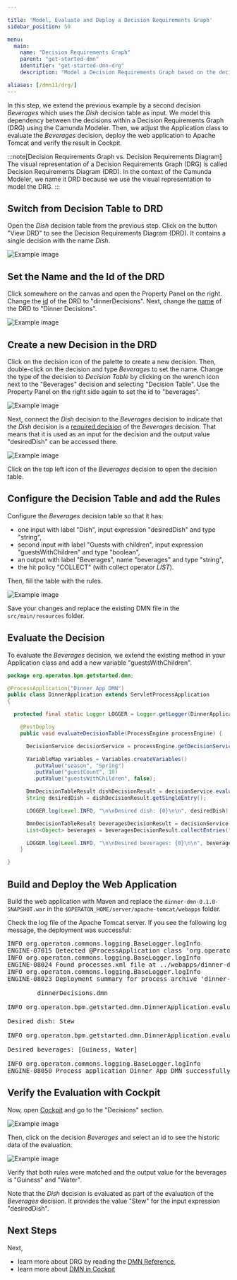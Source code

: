 ```yaml
---

title: 'Model, Evaluate and Deploy a Decision Requirements Graph'
sidebar_position: 50

menu:
  main:
    name: "Decision Requirements Graph"
    parent: "get-started-dmn"
    identifier: "get-started-dmn-drg"
    description: "Model a Decision Requirements Graph based on the decision table, adjust the Java Code to evaluate it and deploy the web application."

aliases: [/dmn11/drg/]
---
```


In this step, we extend the previous example by a second decision *Beverages* which uses the *Dish* decision table as input. We model this dependency between the decisions within a Decision Requirements Graph (DRG) using the Camunda Modeler. Then, we adjust the Application class to evaluate the *Beverages* decision, deploy the web application to Apache Tomcat and verify the result in Cockpit.

:::note[Decision Requirements Graph vs. Decision Requirements Diagram]
The visual representation of a Decision Requirements Graph (DRG) is called Decision Requirements Diagram (DRD). In the context of the Camunda Modeler, we name it DRD because we use the visual representation to model the DRG.
:::

## Switch from Decision Table to DRD

Open the *Dish* decision table from the previous step. Click on the button "View DRD" to see the Decision Requirements Diagram (DRD). It contains a single decision with the name *Dish*.

![Example image](./img/modeler-drd-step1.png)

## Set the Name and the Id of the DRD

Click somewhere on the canvas and open the Property Panel on the right. Change the [id](/manual/latest/reference/dmn11/drg/#decision-requirements-graph-id) of the DRD to "dinnerDecisions". Next, change the [name](/manual/latest/reference/dmn11/drg/#decision-requirements-graph-name) of the DRD to "Dinner Decisions".


![Example image](./img/modeler-drd-step2.png)

## Create a new Decision in the DRD

Click on the decision icon of the palette to create a new decision. Then, double-click on the decision and type *Beverages* to set the name. Change the type of the decision to *Decision Table* by clicking on the wrench icon next to the "Beverages" decision and selecting "Decision Table". Use the Property Panel on the right side again to set the id to "beverages".

![Example image](./img/modeler-drd-step3.png)

Next, connect the *Dish* decision to the *Beverages* decision to indicate that the *Dish* decision is a [required decision](/manual/latest/reference/dmn11/drg/#required-decisions) of the *Beverages* decision. That means that it is used as an input for the decision and the output value "desiredDish" can be accessed there.

![Example image](./img/modeler-drd-step4.png)

Click on the top left icon of the *Beverages* decision to open the decision table.

## Configure the Decision Table and add the Rules

Configure the *Beverages* decision table so that it has:

* one input with label "Dish", input expression "desiredDish" and type "string",
* second input with label "Guests with children", input expression "guestsWithChildren" and type "boolean",
* an output with label "Beverages", name "beverages" and type "string",
* the hit policy "COLLECT" (with collect operator *LIST*).

Then, fill the table with the rules.

![Example image](./img/modeler-drd-step5.png)

Save your changes and replace the existing DMN file in the `src/main/resources` folder.

## Evaluate the Decision

To evaluate the *Beverages* decision, we extend the existing method in your Application class and add a new variable "guestsWithChildren".

```java
package org.operaton.bpm.getstarted.dmn;

@ProcessApplication("Dinner App DMN")
public class DinnerApplication extends ServletProcessApplication
{

  protected final static Logger LOGGER = Logger.getLogger(DinnerApplication.class.getName());

    @PostDeploy
    public void evaluateDecisionTable(ProcessEngine processEngine) {

      DecisionService decisionService = processEngine.getDecisionService();

      VariableMap variables = Variables.createVariables()
        .putValue("season", "Spring")
        .putValue("guestCount", 10)
        .putValue("guestsWithChildren", false);

      DmnDecisionTableResult dishDecisionResult = decisionService.evaluateDecisionTableByKey("dish", variables);
      String desiredDish = dishDecisionResult.getSingleEntry();

      LOGGER.log(Level.INFO, "\n\nDesired dish: {0}\n\n", desiredDish);

      DmnDecisionTableResult beveragesDecisionResult = decisionService.evaluateDecisionTableByKey("beverages", variables);
      List<Object> beverages = beveragesDecisionResult.collectEntries("beverages");

      LOGGER.log(Level.INFO, "\n\nDesired beverages: {0}\n\n", beverages);
    }

}
```

## Build and Deploy the Web Application

Build the web application with Maven and replace the `dinner-dmn-0.1.0-SNAPSHOT.war` in the `$OPERATON_HOME/server/apache-tomcat/webapps` folder.

Check the log file of the Apache Tomcat server. If you see the following log message, the deployment was successful:

<pre class="console">
INFO org.operaton.commons.logging.BaseLogger.logInfo
ENGINE-07015 Detected @ProcessApplication class 'org.operaton.bpm.getstarted.dish.DishApplication'
INFO org.operaton.commons.logging.BaseLogger.logInfo
ENGINE-08024 Found processes.xml file at ../webapps/dinner-dmn-0.1.0-SNAPSHOT/WEB-INF/classes/META-INF/processes.xml
INFO org.operaton.commons.logging.BaseLogger.logInfo
ENGINE-08023 Deployment summary for process archive 'dinner-dmn':

        dinnerDecisions.dmn

INFO org.operaton.bpm.getstarted.dmn.DinnerApplication.evaluateDecisionTable

Desired dish: Stew

INFO org.operaton.bpm.getstarted.dmn.DinnerApplication.evaluateDecisionTable

Desired beverages: [Guiness, Water]

INFO org.operaton.commons.logging.BaseLogger.logInfo
ENGINE-08050 Process application Dinner App DMN successfully deployed
</pre>

## Verify the Evaluation with Cockpit

Now, open [Cockpit](http://localhost:8080/operaton/app/cockpit) and go to the "Decisions" section.

![Example image](./img/cockpit-decision-overview-beverages-dmn.png)

Then, click on the decision *Beverages* and select an id to see the historic data of the evaluation.

![Example image](./img/cockpit-decision-history-beverages-dmn.png)

Verify that both rules were matched and the output value for the beverages is "Guiness" and "Water".

Note that the *Dish* decision is evaluated as part of the evaluation of the *Beverages* decision. It provides the value "Stew" for the input expression "desiredDish".

## Next Steps

Next,

* learn more about DRG by reading the [DMN Reference](/manual/reference/dmn11/drg),
* learn more about [DMN in Cockpit](https://docs.operaton.org/manual/webapps/cockpit/dmn/)

